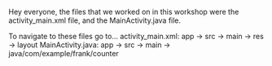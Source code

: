 Hey everyone, the files that we worked on in this workshop were the activity_main.xml file, and the MainActivity.java file.

To navigate to these files go to...
activity_main.xml: app -> src -> main -> res -> layout
MainActivity.java: app -> src -> main -> java/com/example/frank/counter
